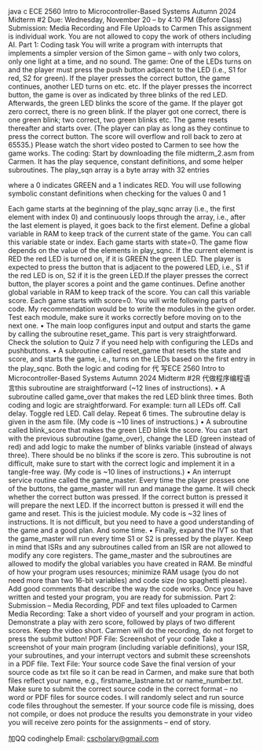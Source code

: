 java c ECE 2560 Intro to Microcontroller-Based Systems Autumn 2024 Midterm #2 Due: Wednesday, November 20 – by 4:10 PM (Before Class) Submission: Media Recording and File Uploads to Carmen This assignment is individual work. You are not allowed to copy the work of others including AI. Part 1: Coding task You will write a program with interrupts that implements a simpler version of the Simon game – with only two colors, only one light at a time, and no sound. The game: One of the LEDs turns on and the player must press the push button adjacent to the LED (i.e., S1 for red, S2 for green). If the player presses the correct button, the game continues, another LED turns on etc. etc. If the player presses the incorrect button, the game is over as indicated by three blinks of the red LED. Afterwards, the green LED blinks the score of the game. If the player got zero correct, there is no green blink. If the player got one correct, there is one green blink; two correct, two green blinks etc. The game resets thereafter and starts over. (The player can play as long as they continue to press the correct button. The score will overflow and roll back to zero at 65535.) Please watch the short video posted to Carmen to see how the game works. The coding: Start by downloading the file midterm_2.asm from Carmen. It has the play sequence, constant definitions, and some helper subroutines. The play_sqn array is a byte array with 32 entries

where a 0 indicates GREEN and a 1 indicates RED. You will use following symbolic constant definitions when checking for the values 0 and 1

Each game starts at the beginning of the play_sqnc array (i.e., the first element with index 0)   and continuously loops through the array, i.e., after the last element is played, it goes back to the first element. Define a global variable in RAM to keep track of the current state of the game. You can call this variable state or index. Each game starts with state=0. The game flow depends on the value of the elements in play_sqnc. If the current element is RED the red LED is turned on, if it is GREEN the green LED. The player is expected to press the button that is adjacent to the powered LED, i.e., S1 if the red LED is on, S2 if it is the green LED.If the player presses the correct button, the player scores a point and the game continues.  Define another global variable in RAM to keep track of the score. You can call this variable score. Each game starts with score=0. You will write following parts of code. My recommendation would be to write the modules in the given order. Test each module, make sure it works correctly before moving on to the next one. •    The main loop configures input and output and starts the game by calling the subroutine reset_game. This part is very straightforward. Check the solution to Quiz 7 if you need  help with configuring the LEDs and pushbuttons. •    A subroutine called reset_game that resets the state and score, and starts the game, i.e., turns on the LEDs based on the first entry in the play_sqnc. Both the logic and coding for 代 写ECE 2560 Intro to Microcontroller-Based Systems Autumn 2024 Midterm #2R 代做程序编程语言this subroutine are straightforward (~12 lines of instructions). •    A subroutine called game_over that makes the red LED blink three times. Both coding and logic are straightforward. For example: turn all LEDs off. Call delay. Toggle red LED. Call delay. Repeat 6 times. The subroutine delay is given in the asm file. (My code is ~10 lines of instructions.) •    A subroutine called blink_score that makes the green LED blink the score. You can start with the previous subroutine (game_over), change the LED (green instead of red) and add logic to make the number of blinks variable (instead of always three). There should be no blinks if the score is zero. This subroutine is not difficult, make sure to start with the correct logic and implement it in a tangle-free way. (My code is ~10 lines of instructions.) •    An interrupt service routine called the game_master. Every time the player presses one of the buttons, the game_master will run and manage the game. It will check whether the correct button was pressed. If the correct button is pressed it will prepare the next LED. If the incorrect button is pressed it will end the game and reset. This is the juiciest module. My code is ~32 lines of instructions. It is not difficult, but you need to have a good understanding of the game and a good plan. And some time. •    Finally, expand the IVT so that the game_master will run every time S1 or S2 is pressed by the player. Keep in mind that ISRs and any subroutines called from an ISR are not allowed to modify any core registers. The game_master and the subroutines are allowed to modify the global variables you have created in RAM. Be mindful of how your program uses resources; minimize RAM usage (you do not need more than two 16-bit variables) and code size (no spaghetti please). Add good comments that describe the way the code works. Once you have written and tested your program, you are ready for submission. Part 2: Submission – Media Recording, PDF and text files uploaded to Carmen Media Recording: Take a short video of yourself and your program in action. Demonstrate a play with zero score, followed by plays of two different scores. Keep the video short. Carmen will do the recording, do not forget to press the submit button! PDF File: Screenshot of your code Take a screenshot of your main program (including variable definitions), your ISR, your subroutines, and your interrupt vectors and submit these screenshots in a PDF file. Text File: Your source code Save the final version of your source code as txt file so it can be read in Carmen, and make sure that both files reflect your name, e.g., firstname_lastname.txt or name_number.txt. Make sure to submit the correct source code in the correct format – no word or PDF files for source codes. I will randomly select and run source code files throughout the semester. If your source code file is missing, does not compile, or does not produce the results you demonstrate in your video you will receive zero points for the assignments – end of story.

加QQ codinghelp Email: cscholary@gmail.com

